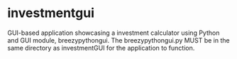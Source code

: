 # investmentgui
GUI-based application showcasing a investment calculator using Python and GUI module, breezypythongui.
The breezypythongui.py MUST be in the same directory as investmentGUI for the application to function.
